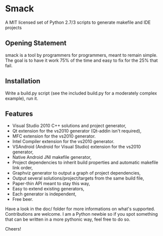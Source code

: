 Smack
=====

A MIT licensed set of Python 2.7/3 scripts to generate makefile and IDE projects

Opening Statement
-----------------

smack is a tool by programmers for programmers, meant to remain simple.
The goal is to have it work 75% of the time and easy to fix for the 25% that fail.

Installation
------------

Write a build.py script (see the included build.py for a moderately complex example), run it.

Features
--------

* Visual Studio 2010 C++ solutions and project generator,
* Qt extension for the vs2010 generator (Qt-addin isn't required),
* MFC extension for the vs2010 generator.
* Intel Compiler extension for the vs2010 generator.
* VSAndroid (Android for Visual Studio) extension for the vs2010 generator,
* Native Android JNI makefile generator,
* Project dependencies to inherit build properties and automatic makefile link order,
* Graphviz generator to output a graph of project dependencies,
* Output several solutions/project/targets from the same build file,
* Paper-thin API meant to stay this way,
* Easy to extend existing generators,
* Each generator is independent,
* Free beer.

Have a look in the doc/ folder for more informations on what's supported. Contributions are welcome.
I am a Python newbie so if you spot something that can be written in a more pythonic way, feel free to do so.

Cheers!
